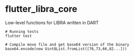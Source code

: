 # flutter_libra_core

Low-level functions for LIBRA written in DART

```
# Running tests
flutter test

# Compile move file and get base64 version of the binary
base64.encode(new Uint8List.fromList([76,73,66,82...]))
```